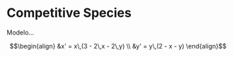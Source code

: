 # Competitive Species

Modelo...

```math
\begin{align}
    &x' = x\,(3 - 2\,x - 2\,y) \\
    &y' = y\,(2 - x - y)
\end{align}
```